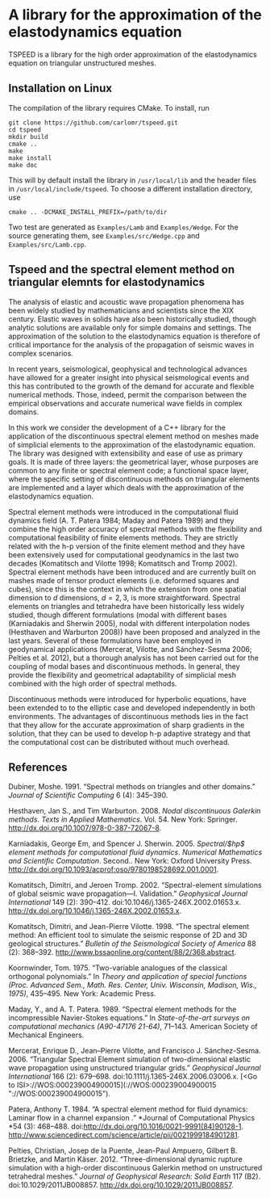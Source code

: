 A library for the approximation of the elastodynamics equation 
==============================================================

TSPEED is a library for the high order approximation of the elastodynamics equation on triangular unstructured meshes.

Installation on Linux
---------------------
The compilation of the library requires CMake. To install, run

    git clone https://github.com/carlomr/tspeed.git  
    cd tspeed  
    mkdir build  
    cmake ..  
    make
    make install  
    make doc  

This will by default install the library in `/usr/local/lib` and the header files in `/usr/local/include/tspeed`. To choose a different installation directory, use

    cmake .. -DCMAKE_INSTALL_PREFIX=/path/to/dir

Two test are generated as `Examples/Lamb` and `Examples/Wedge`. For the source generating them, see `Examples/src/Wedge.cpp` and `Examples/src/Lamb.cpp`.

Tspeed and the spectral element method on triangular elemnts for elastodynamics
-------------------------------------------------------------------------
The analysis of elastic and acoustic wave propagation phenomena has been
widely studied by mathematicians and scientists since the XIX century.
Elastic waves in solids have also been historically studied, though
analytic solutions are available only for simple domains and settings.
The approximation of the solution to the elastodynamics equation is
therefore of critical importance for the analysis of the propagation of
seismic waves in complex scenarios.

In recent years, seismological, geophysical and technological advances
have allowed for a greater insight into physical seismological events
and this has contributed to the growth of the demand for accurate and
flexible numerical methods. Those, indeed, permit the comparison between
the empirical observations and accurate numerical wave fields in complex
domains.

In this work we consider the development of a C++ library for the
application of the discontinuous spectral element method on meshes made
of simplicial elements to the approximation of the elastodynamic
equation. The library was designed with extensibility and ease of use as
primary goals. It is made of three layers: the geometrical layer, whose
purposes are common to any finite or spectral element code; a functional
space layer, where the specific setting of discontinuous methods on
triangular elements are implemented and a
layer which deals with the approximation of the elastodynamics equation.

Spectral element methods were introduced in the computational fluid
dynamics field (A. T. Patera 1984; Maday and Patera 1989) and they
combine the high order accuracy of spectral methods with the flexibility
and computational feasibility of finite elements methods. They are
strictly related with the h-p version of the finite element method and
they have been extensively used for computational geodynamics in the
last two decades (Komatitsch and Vilotte 1998; Komatitsch and Tromp
2002). Spectral element methods have been introduced and are currently
built on mashes made of tensor product elements (i.e. deformed squares
and cubes), since this is the context in which the extension from one
spatial dimension to $d$ dimensions, $d=2,3$, is more straightforward.
Spectral elements on triangles and tetrahedra have been historically
less widely studied, though different formulations (modal with different
bases (Karniadakis and Sherwin 2005), nodal with different interpolation
nodes (Hesthaven and Warburton 2008)) have been proposed and analyzed in
the last years. Several of these formulations have been employed in
geodynamical applications (Mercerat, Vilotte, and Sánchez-Sesma 2006;
Pelties et al. 2012), but a thorough analysis has not been carried out
for the coupling of modal bases and discontinuous methods. In general,
they provide the flexibility and geometrical adaptability of simplicial
mesh combined with the high order of spectral methods.

Discontinuous methods were introduced for hyperbolic equations, have
been extended to to the elliptic case and developed independently in
both environments. The advantages of discontinuous methods lies in the
fact that they allow for the accurate approximation of sharp gradients
in the solution, that they can be used to develop h-p adaptive strategy
and that the computational cost can be distributed without much
overhead.

References
----------
Dubiner, Moshe. 1991. “Spectral methods on triangles and other domains.”
*Journal of Scientific Computing* 6 (4): 345–390.

Hesthaven, Jan S., and Tim Warburton. 2008. *Nodal discontinuous
Galerkin methods*. *Texts in Applied Mathematics*. Vol. 54. New York:
Springer. <http://dx.doi.org/10.1007/978-0-387-72067-8>.

Karniadakis, George Em, and Spencer J. Sherwin. 2005. *Spectral/\$hp\$
element methods for computational fluid dynamics*. *Numerical
Mathematics and Scientific Computation*. Second.. New York: Oxford
University Press.
<http://dx.doi.org/10.1093/acprof:oso/9780198528692.001.0001>.

Komatitsch, Dimitri, and Jeroen Tromp. 2002. “Spectral-element
simulations of global seismic wave propagation—I. Validation.”
*Geophysical Journal International* 149 (2): 390–412.
doi:10.1046/j.1365-246X.2002.01653.x.
<http://dx.doi.org/10.1046/j.1365-246X.2002.01653.x>.

Komatitsch, Dimitri, and Jean-Pierre Vilotte. 1998. “The spectral
element method: An efficient tool to simulate the seismic response of 2D
and 3D geological structures.” *Bulletin of the Seismological Society of
America* 88 (2): 368–392.
<http://www.bssaonline.org/content/88/2/368.abstract>.

Koornwinder, Tom. 1975. “Two-variable analogues of the classical
orthogonal polynomials.” In *Theory and application of special functions
(Proc. Advanced Sem., Math. Res. Center, Univ. Wisconsin, Madison, Wis.,
1975)*, 435–495. New York: Academic Press.

Maday, Y., and A. T. Patera. 1989. “Spectral element methods for the
incompressible Navier-Stokes equations.” In *State-of-the-art surveys on
computational mechanics (A90-47176 21-64)*, 71–143. American Society of
Mechanical Engineers.

Mercerat, Enrique D., Jean–Pierre Vilotte, and Francisco J.
Sánchez-Sesma. 2006. “Triangular Spectral Element simulation of
two-dimensional elastic wave propagation using unstructured triangular
grids.” *Geophysical Journal International* 166 (2): 679–698.
doi:10.1111/j.1365-246X.2006.03006.x. [\<Go to
ISI\>://WOS:000239004900015](<Go to ISI>://WOS:000239004900015 "<Go to ISI>://WOS:000239004900015").

Patera, Anthony T. 1984. “A spectral element method for fluid dynamics:
Laminar flow in a channel expansion .” *Journal of Computational Physics
*54 (3): 468–488. doi:http://dx.doi.org/10.1016/0021-9991(84)90128-1.
<http://www.sciencedirect.com/science/article/pii/0021999184901281>.

Pelties, Christian, Josep de la Puente, Jean-Paul Ampuero, Gilbert B.
Brietzke, and Martin Käser. 2012. “Three-dimensional dynamic rupture
simulation with a high-order discontinuous Galerkin method on
unstructured tetrahedral meshes.” *Journal of Geophysical Research:
Solid Earth* 117 (B2). doi:10.1029/2011JB008857.
<http://dx.doi.org/10.1029/2011JB008857>.
